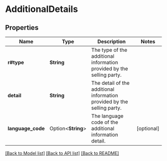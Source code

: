 # AdditionalDetails

## Properties

Name | Type | Description | Notes
------------ | ------------- | ------------- | -------------
**r#type** | **String** | The type of the additional information provided by the selling party. | 
**detail** | **String** | The detail of the additional information provided by the selling party. | 
**language_code** | Option<**String**> | The language code of the additional information detail. | [optional]

[[Back to Model list]](../README.md#documentation-for-models) [[Back to API list]](../README.md#documentation-for-api-endpoints) [[Back to README]](../README.md)


